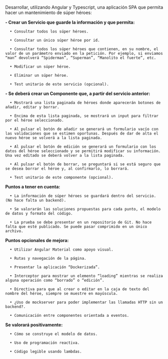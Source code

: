 Desarrollar, utilizando Angular y Typescript, una aplicación SPA que permita hacer un mantenimiento de súper héroes:


  **- Crear un Servicio que guarde la información y que permita:**

      • Consultar todos los súper héroes.

      • Consultar un único súper héroe por id.

      • Consultar todos los súper héroes que contienen, en su nombre, el valor de un parámetro enviado en la petición. Por ejemplo, si enviamos “man” devolverá “Spiderman”, “Superman”, “Manolito el fuerte”, etc.

      • Modificar un súper héroe.

      • Eliminar un súper héroe.

      • Test unitario de este servicio (opcional).

  **- Se deberá crear un Componente que, a partir del servicio anterior:**

      • Mostrará una lista paginada de héroes donde aparecerán botones de añadir, editar y borrar.

      • Encima de esta lista paginada, se mostrará un input para filtrar por el héroe seleccionado.

      • Al pulsar el botón de añadir se generará un formulario vacío con las validaciones que se estimen oportunas. Después de dar de alta el nuevo héroe se volverá a la lista paginada.

      • Al pulsar el botón de edición se generará un formulario con los datos del héroe seleccionado y se permitirá modificar su información. Una vez editado se deberá volver a la lista paginada.

      • Al pulsar el botón de borrar, se preguntará si se está seguro que se desea borrar el héroe y, al confirmarlo, lo borrará.

      • Test unitario de este componente (opcional).

  **Puntos a tener en cuenta:**

      • La información de súper héroes se guardará dentro del servicio. (No hace falta un backend).

      • Se valorarán las soluciones propuestas para cada punto, el modelo de datos y formato del código.

      • La prueba se debe presentar en un repositorio de Git. No hace falta que esté publicado. Se puede pasar comprimido en un único archivo.

  **Puntos opcionales de mejora:**

      • Utilizar Angular Material como apoyo visual.

      • Rutas y navegación de la página.

      • Presentar la aplicación “Dockerizada”.

      • Interceptor para mostrar un elemento “loading” mientras se realiza alguna operación como “borrado” o “edición”.

      • Directiva para que al crear o editar en la caja de texto del nombre del héroe, siempre se muestre en mayúscula.

      • ¿Uso de mockserver para poder implementar las llamadas HTTP sin un backend?.

      • Comunicación entre componentes orientada a eventos.

  **Se valorará positivamente:**

      • Cómo se construye el modelo de datos.

      • Uso de programación reactiva.

      • Código legible usando lambdas.

